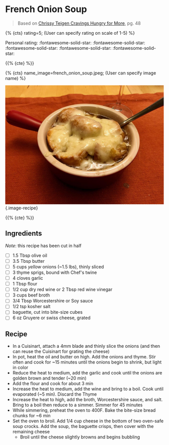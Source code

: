 # French Onion Soup

> Based on [Chrissy Teigen Cravings Hungry for More], pg. 48

{% {cts} rating=5; (User can specify rating on scale of 1-5) %}

Personal rating: :fontawesome-solid-star: :fontawesome-solid-star: :fontawesome-solid-star: :fontawesome-solid-star: :fontawesome-solid-star:

{{% {cte} %}}

{% {cts} name_image=french_onion_soup.jpeg; (User can specify image name) %}

![french_onion_soup.jpeg](./french_onion_soup.jpeg){.image-recipe}

{{% {cte} %}}

## Ingredients

*Note*: this recipe has been cut in half

- [ ] 1.5 Tbsp olive oil
- [ ] 3.5 Tbsp butter
- [ ] 5 cups *yellow* onions (~1.5 lbs), thinly sliced
- [ ] 3 thyme sprigs, bound with Chef's twine
- [ ] 4 cloves garlic
- [ ] 1 Tbsp flour
- [ ] 1/2 cup dry red wine or 2 Tbsp red wine vinegar
- [ ] 3 cups beef broth
- [ ] 3/4 Tbsp Worcestershire or Soy sauce
- [ ] 1/2 tsp kosher salt
- [ ] baguette, cut into bite-size cubes
- [ ] 6 oz Gruyere or swiss cheese, grated

## Recipe

- In a Cuisinart, attach a 4mm blade and thinly slice the onions (and then can reuse the Cuisinart for grating the cheese)
- In pot, heat the oil and butter on high. Add the onions and thyme. Stir often and cook for ~15 minutes until the onions begin to shrink, but light in color
- Reduce the heat to medium, add the garlic and cook until the onions are golden brown and tender (~20 min)
- Add the flour and cook for about 3 min
- Increase the heat to medium, add the wine and bring to a boil. Cook until evaporated (~5 min). Discard the Thyme
- Increase the heat to high, add the broth, Worcestershire sauce, and salt. Bring to a boil then reduce to a simmer. Simmer for 45 minutes
- While simmering, preheat the oven to 400F. Bake the bite-size bread chunks for ~6 min
- Set the oven to broil. Add 1/4 cup cheese in the bottom of two oven-safe soup crocks. Add the soup, the baguette crisps, then cover with the remaining cheese
    - Broil until the cheese slightly browns and begins bubbling

[chrissy teigen cravings hungry for more]: https://www.penguinrandomhouse.com/books/553580/cravings-hungry-for-more-by-chrissy-teigen-with-adeena-sussman/
